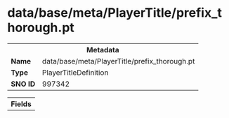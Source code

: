 <h1>data/base/meta/PlayerTitle/prefix_thorough.pt</h1><table><tr><th colspan="100%">Metadata</th></tr><tr><td><b>Name</b></td><td>data/base/meta/PlayerTitle/prefix_thorough.pt</td></tr><tr><td><b>Type</b></td><td>PlayerTitleDefinition</td></tr><tr><td><b>SNO ID</b></td><td>997342</td></tr></table>

<table><tr><th colspan="100%">Fields</th></tr></table>

